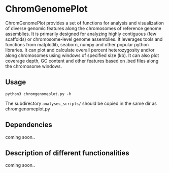 # ChromGenomePlot
ChromGenomePlot provides a set of functions for analysis and visualization of diverse genomic features along the chromosomes of reference genome assemblies. It is primarily designed for analyzing highly contiguous (few scaffolds) or chromosome-level genome assemblies. It leverages 
tools and functions from matplotlib, seaborn, numpy and other popular python libraries. It can plot and calculate overall percent heterozygosity and/or along chromosomes using windows of specified size (kb). It can also plot coverage depth, GC content and other features based on .bed files along the chromosome windows.

## Usage
```
python3 chromgenomeplot.py -h
```
The subdirectory ```analyses_scripts/``` should be copied in the same dir as chromgenomeplot.py


## Dependencies
coming soon..

## Description of different functionalities
coming soon..
